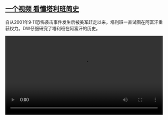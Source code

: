 <!--1629384424000-->
[一个视频 看懂塔利班简史](https://www.dw.com/zh/%E4%B8%80%E4%B8%AA%E8%A7%86%E9%A2%91%20%E7%9C%8B%E6%87%82%E5%A1%94%E5%88%A9%E7%8F%AD%E7%AE%80%E5%8F%B2/a-58910093)
------

<p>自从2001年9·11恐怖袭击事件发生后被美军赶走以来，塔利班一直试图在阿富汗重获权力。DW仔细研究了塔利班在阿富汗的历史。</small></p><video src="https://tvdownloaddw-a.akamaihd.net/dwtv_video/flv/vdt_zh/2021/bchi210819_001_1dc46taliban-cn_sd_sor.mp4" controls style="width:100%"></video>
